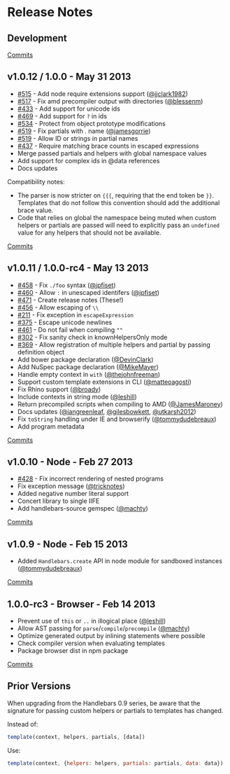 # Release Notes

## Development
[Commits](https://github.com/wycats/handlebars.js/compare/v1.0.12...master)

## v1.0.12 / 1.0.0 - May 31 2013

- [#515](https://github.com/wycats/handlebars.js/issues/515) - Add node require extensions support ([@jjclark1982](https://github.com/jjclark1982))
- [#517](https://github.com/wycats/handlebars.js/issues/517) - Fix amd precompiler output with directories ([@blessenm](https://github.com/blessenm))
- [#433](https://github.com/wycats/handlebars.js/issues/433) - Add support for unicode ids
- [#469](https://github.com/wycats/handlebars.js/issues/469) - Add support for `?` in ids
- [#534](https://github.com/wycats/handlebars.js/issues/534) - Protect from object prototype modifications
- [#519](https://github.com/wycats/handlebars.js/issues/519) - Fix partials with . name ([@jamesgorrie](https://github.com/jamesgorrie))
- [#519](https://github.com/wycats/handlebars.js/issues/519) - Allow ID or strings in partial names
- [#437](https://github.com/wycats/handlebars.js/issues/437) - Require matching brace counts in escaped expressions
- Merge passed partials and helpers with global namespace values
- Add support for complex ids in @data references
- Docs updates

Compatibility notes:
- The parser is now stricter on `{{{`, requiring that the end token be `}}`. Templates that do not
  follow this convention should add the additional brace value.
- Code that relies on global the namespace being muted when custom helpers or partials are passed will need to explicitly pass an `undefined` value for any helpers that should not be available.

[Commits](https://github.com/wycats/handlebars.js/compare/v1.0.11...v1.0.12)

## v1.0.11 / 1.0.0-rc4 - May 13 2013

- [#458](https://github.com/wycats/handlebars.js/issues/458) - Fix `./foo` syntax ([@jpfiset](https://github.com/jpfiset))
- [#460](https://github.com/wycats/handlebars.js/issues/460) - Allow `:` in unescaped identifers ([@jpfiset](https://github.com/jpfiset))
- [#471](https://github.com/wycats/handlebars.js/issues/471) - Create release notes (These!)
- [#456](https://github.com/wycats/handlebars.js/issues/456) - Allow escaping of `\\`
- [#211](https://github.com/wycats/handlebars.js/issues/211) - Fix exception in `escapeExpression`
- [#375](https://github.com/wycats/handlebars.js/issues/375) - Escape unicode newlines
- [#461](https://github.com/wycats/handlebars.js/issues/461) - Do not fail when compiling `""`
- [#302](https://github.com/wycats/handlebars.js/issues/302) - Fix sanity check in knownHelpersOnly mode
- [#369](https://github.com/wycats/handlebars.js/issues/369) - Allow registration of multiple helpers and partial by passing definition object
- Add bower package declaration ([@DevinClark](https://github.com/DevinClark))
- Add NuSpec package declaration ([@MikeMayer](https://github.com/MikeMayer))
- Handle empty context in `with` ([@thejohnfreeman](https://github.com/thejohnfreeman))
- Support custom template extensions in CLI ([@matteoagosti](https://github.com/matteoagosti))
- Fix Rhino support ([@broady](https://github.com/broady))
- Include contexts in string mode ([@leshill](https://github.com/leshill))
- Return precompiled scripts when compiling to AMD ([@JamesMaroney](https://github.com/JamesMaroney))
- Docs updates ([@iangreenleaf](https://github.com/iangreenleaf), [@gilesbowkett](https://github.com/gilesbowkett), [@utkarsh2012](https://github.com/utkarsh2012))
- Fix `toString` handling under IE and browserify ([@tommydudebreaux](https://github.com/tommydudebreaux))
- Add program metadata

[Commits](https://github.com/wycats/handlebars.js/compare/v1.0.10...v1.0.11)

## v1.0.10 - Node - Feb 27 2013

- [#428](https://github.com/wycats/handlebars.js/issues/428) - Fix incorrect rendering of nested programs
- Fix exception message ([@tricknotes](https://github.com/tricknotes))
- Added negative number literal support
- Concert library to single IIFE
- Add handlebars-source gemspec ([@machty](https://github.com/machty))

[Commits](https://github.com/wycats/handlebars.js/compare/v1.0.9...v1.0.10)

## v1.0.9 - Node - Feb 15 2013

- Added `Handlebars.create` API in node module for sandboxed instances ([@tommydudebreaux](https://github.com/tommydudebreaux))

[Commits](https://github.com/wycats/handlebars.js/compare/1.0.0-rc.3...v1.0.9)

## 1.0.0-rc3 - Browser - Feb 14 2013

- Prevent use of `this` or `..` in illogical place ([@leshill](https://github.com/leshill))
- Allow AST passing for `parse`/`compile`/`precompile` ([@machty](https://github.com/machty))
- Optimize generated output by inlining statements where possible
- Check compiler version when evaluating templates
- Package browser dist in npm package

[Commits](https://github.com/wycats/handlebars.js/compare/v1.0.8...1.0.0-rc.3)

## Prior Versions

When upgrading from the Handlebars 0.9 series, be aware that the
signature for passing custom helpers or partials to templates has
changed.

Instead of:

```js
template(context, helpers, partials, [data])
```

Use:

```js
template(context, {helpers: helpers, partials: partials, data: data})
```
